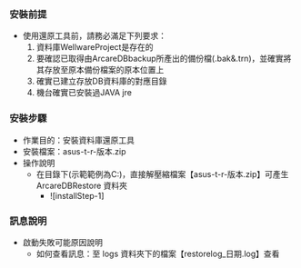 ### <div id="preStep">安裝前提</div>
* 使用還原工具前，請務必滿足下列要求：
    1.	資料庫WellwareProject是存在的
    2.	要確認已取得由ArcareDBbackup所產出的備份檔(.bak&.trn)，並確實將其存放至原本備份檔案的原本位置上
    3.	確實已建立存放DB資料庫的對應目錄
    4.	機台確實已安裝過JAVA jre

### <div id="installStep">安裝步驟</div>
* 作業目的：安裝資料庫還原工具
* 安裝檔案：asus-t-r-版本.zip
* 操作說明
    * 在目錄下(示範範例為C:\)，直接解壓縮檔案【asus-t-r-版本.zip】可產生 ArcareDBRestore 資料夾
        * ![installStep-1]

### <div id="message">訊息說明</div>
* 啟動失敗可能原因說明
    * 如何查看訊息：至 logs 資料夾下的檔案【restorelog_日期.log】查看
